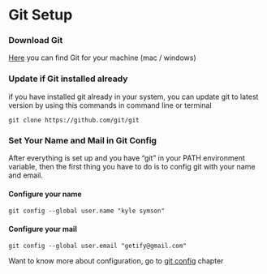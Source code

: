 # Git Setup

### Download Git

[Here](https://git-scm.com/downloads) you can find Git for your machine \(mac / windows\) 

### Update if Git installed already

if you have installed git already in your system, you can update git to latest version by using this commands in command line or terminal

```text
git clone https://github.com/git/git
```

### Set Your Name and Mail in Git Config

After everything is set up and you have “git” in your PATH environment variable, then the first thing you have to do is to config git with your name and email.

#### Configure your name

```text
git config --global user.name "kyle symson"
```

#### Configure your mail 

```text
git config --global user.email "getify@gmail.com"
```

Want to know more about configuration, go to [git config](git-config.md) chapter

